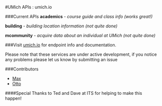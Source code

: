 #UMich APIs : umich.io

###Current APIs
**academics** - *course guide and class info (works great!)*

**building** - *building location information (not quite done)*

**mcommunity** - *acquire data about an individual at UMich (not quite done)*

###Visit [umich.io](http://umich.io/) for endpoint info and documentation. 

Please note that these services are under active development, if you notice any problems please let us know by submitting an issue

###Contributors
* [Max](http://github.com/mhseiden)
* [Otto](http://github.com/ottosipe)

####Special Thanks to Ted and Dave at ITS for helping to make this happen!

